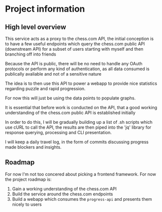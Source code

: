 
# Project information 


## High level overview

This service acts as a proxy to the chess.com API, the initial conception is to have a few useful endpoints which query the chess.com public API (downstream API) 
for a subset of users starting with myself and then branching off into friends

Because the API is public, there will be no need to handle any OAuth protocols or perform any kind of authentication, as all data consumed is publically avaliable 
and not of a sensitive nature

The idea is to then use this API to power a webapp to provide nice statistics regarding puzzle and rapid progression. 

For now this will just be using the data points to populate graphs.

It is essential that before work is conducted on the API, that a good working understanding of the chess.com public API is established initially

In order to do this, I will be gradually building up a list of .sh scripts which use cURL to call the API, the results are then piped into the 'jq' library 
for response querying, processing and CLI presentation.

I will keep a daily travel log, in the form of commits discussing progress made blockers and insights. 


## Roadmap

For now I'm not too concered about picking a frontend framework. For now the project roadmap is:

1) Gain a working understanding of the chess.com API 
2) Build the service around the chess.com endpoints
3) Build a webapp which consumes the `progress-api` and presents them nicely to users



